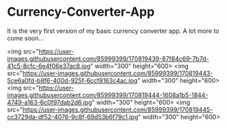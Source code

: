 # Currency-Converter-App
It is the very first version of my basic currency converter app. A lot more to come soon...

<img src="https://user-images.githubusercontent.com/85999399/170819439-87f84c69-7b7d-41c5-8cfc-6e4f06e37ac8.jpg" width="300" height="600>
<img src="https://user-images.githubusercontent.com/85999399/170819443-5ce6a0fd-b8f6-400d-925f-6ccf8163c4ac.jpg" width="300" height="600>
<img src="https://user-images.githubusercontent.com/85999399/170819444-1608a1b5-1844-4749-a163-6c0f97dab2d6.jpg" width="300" height="600>
<img src="https://user-images.githubusercontent.com/85999399/170819445-cc3729da-df52-4076-9c8f-69d53b6f79c1.jpg" width="300" height="600>

